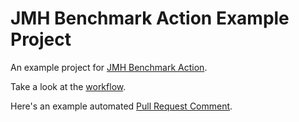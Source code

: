 # JMH Benchmark Action Example Project

An example project for [JMH Benchmark Action](https://github.com/kitlangton/jmh-benchmark-action).

Take a look at the [workflow](https://github.com/kitlangton/jmh-benchmark-action-example-project/blob/main/.github/workflows/benchmark.yml).

Here's an example automated [Pull Request Comment](https://github.com/kitlangton/jmh-benchmark-action-example-project/pull/2#issuecomment-1665845001).
